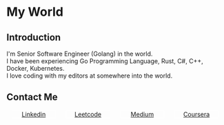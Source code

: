 # My World

## Introduction

I'm Senior Software Engineer (Golang) in the world.</br>
I have been experiencing Go Programming Language, Rust, C#, C++, Docker, Kubernetes.</br>
I love coding with my editors at somewhere into the world.</br>

## Contact Me

<div style="width: 100%; display: flex">
<div style="text-align: center; width: 100px; margin: 0 auto; border: 1px solid white">
<a href="https://www.linkedin.com/in/nattakit-boonyang/" target="_blank">Linkedin</a>
</div>
<div style="text-align: center; width: 100px; margin: 0 auto; border: 1px solid white">
<a href="https://leetcode.com/imkk000" target="_blank">Leetcode</a>
</div>
<div style="text-align: center; width: 100px; margin: 0 auto; border: 1px solid white">
<a href="https://medium.com/@imkk000" target="_blank">Medium</a>
</div>
<div style="text-align: center; width: 100px; margin: 0 auto; border: 1px solid white">
<a href="https://www.coursera.org/user/dd6c531a628fd3e53ef42e58458f366d">Coursera</a>
</div>
</div>
